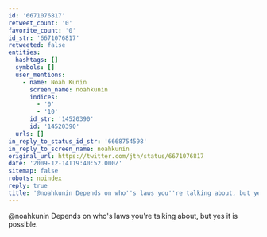 ```yaml
---
id: '6671076817'
retweet_count: '0'
favorite_count: '0'
id_str: '6671076817'
retweeted: false
entities:
  hashtags: []
  symbols: []
  user_mentions:
    - name: Noah Kunin
      screen_name: noahkunin
      indices:
        - '0'
        - '10'
      id_str: '14520390'
      id: '14520390'
  urls: []
in_reply_to_status_id_str: '6668754598'
in_reply_to_screen_name: noahkunin
original_url: https://twitter.com/jth/status/6671076817
date: '2009-12-14T19:40:52.000Z'
sitemap: false
robots: noindex
reply: true
title: '@noahkunin Depends on who''s laws you''re talking about, but yes it is possible.'
---
```


@noahkunin Depends on who's laws you're talking about, but yes it is possible.